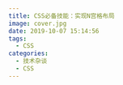 ```yaml
---
title: CSS必备技能：实现N宫格布局
image: cover.jpg
date: 2019-10-07 15:14:56
tags:
  - CSS
categories:
  - 技术杂谈
  - CSS
---
```

